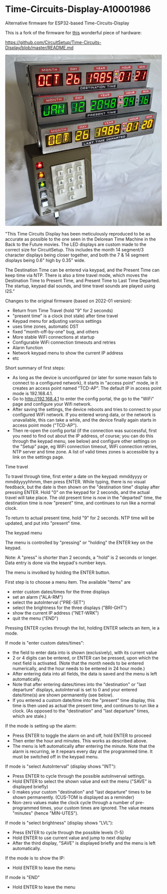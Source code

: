 # Time-Circuits-Display-A10001986
Alternative firmware for ESP32-based Time-Circuits-Display

This is a fork of the firmware for [this](https://circuitsetup.us/product/complete-time-circuits-display-kit/) wonderful piece of hardware:

https://github.com/CircuitSetup/Time-Circuits-Display/blob/master/README.md

![TCD Front](https://raw.githubusercontent.com/CircuitSetup/Time-Circuits-Display/master/Images/tcd_front2.jpg)


"This Time Circuits Display has been meticulously reproduced to be as accurate as possible to the one seen in the Delorean Time Machine in the Back to the Future movies. The LED displays are custom made to the correct size for CircuitSetup. This includes the month 14 segment/3 character displays being closer together, and both the 7 & 14 segment displays being 0.6" high by 0.35" wide.

The Destination Time can be entered via keypad, and the Present Time can keep time via NTP. There is also a time travel mode, which moves the Destination Time to Present Time, and Present Time to Last Time Departed. The startup, keypad dial sounds, and time travel sounds are played using I2S." 

Changes to the original firmware (based on 2022-01 version):
- Return from Time Travel (hold "9" for 2 seconds)
- "present time" is a clock (not stale) after time travel
- Keypad menu for adjusting various settings
- uses time zones, automatic DST
- fixed "month-off-by-one" bug, and others
- More stable WiFi connections at startup
- Configurable WiFi connection timeouts and retries
- Alarm function
- Network keypad menu to show the current IP address
- etc

Short summary of first steps:
- As long as the device is unconfigured (or later for some reason fails to connect to a configured network), it starts in "access point" mode, ie it creates an access point named "TCD-AP". The default IP in access point mode is 192.168.4.1. 
- Go to http://192.168.4.1 to enter the config portal, the go to the "WiFi" page and configure your Wifi network.
- After saving the settings, the device reboots and tries to connect to your configured WiFi network. If you entered wrong data, or the network is unavailable, this can take a while, and the device finally again starts in access point mode ("TCD-AP").
- Then re-open the config portal (if the connection was successful, first you need to find out about the IP address, of course; you can do this through the keypad menu, see below) and configure other settings on the "Setup" page, eg WiFi connection timeout, WiFi connection retries, NTP server and time zone. A list of valid times zones is accessible by a link on the settings page.

Time travel

To travel through time, first enter a date on the keypad: mmddyyyy or mmddyyyyhhmm, then press ENTER. While typing, there is no visual feedback, but the date is then shown on the "destination time" display after pressing ENTER. Hold "0" on the keypad for 2 seconds, and the actual travel will take place. The old present time is now in the "departed" time, the destination time is now "present" time, and continues to run like a normal clock.

To return to actual present time, hold "9" for 2 seconds. NTP time will be updated, and put into "present" time.

The keypad menu
 
The menu is controlled by "pressing" or "holding" the ENTER key on the keypad.

Note: A "press" is shorter than 2 seconds, a "hold" is 2 seconds or longer.
Data entry is done via the keypad's number keys.

The menu is involked by holding the ENTER button.

First step is to choose a menu item. The available "items" are   
- enter custom dates/times for the three displays
- set an alarm ("ALA-RM")
- select the autoInterval ("PRE-SET")
- select the brightness for the three displays ("BRI-GHT")
- show the current IP address ("NET-WRK")
- quit the menu ("END")
 
Pressing ENTER cycles through the list, holding ENTER selects an item, ie a mode.
 
If mode is "enter custom dates/times":
- the field to enter data into is shown (exclusively), with its current value
- 2 or 4 digits can be entered, or ENTER can be pressed, upon which the next field is activated. (Note that the month needs to be entered numerically, and the hour needs to be entered in 24 hour mode.)
- After entering data into all fields, the data is saved and the menu is left automatically.
- Note that after entering dates/times into the "destination" or "last departure" displays, autoInterval is set to 0 and your entered date/time(s) are shown permanently (see below).
- If you entered a custom date/time into the "present" time display, this time is then used as actual the present time, and continues to run like a clock. (As opposed to the "destination" and "last departure" times, which are stale.)

If the mode is setting up the alarm:
- Press ENTER to toggle the alarm on and off, hold ENTER to proceed
- Then enter the hour and minutes. This works as described above.
- The menu is left automatically after entering the minute.
Note that the alarm is recurring, ie it repears every day at the programmed time. It must be switched off in the keypad menu.
 
If mode is "select AutoInterval" (display shows "INT"):
- Press ENTER to cycle through the possible autoInverval settings.
- Hold ENTER to select the shown value and exit the menu ("SAVE" is displayed briefly)
- 0 makes your custom "destination" and "last departure" times to be shown permanently. (CUS-TOM is displayed as a reminder)
- Non-zero values make the clock cycle through a number of pre-programmed times, your custom times are ignored. The value means "minutes" (hence "MIN-UTES").               
 
If mode is "select brightness" (display shows "LVL"):
- Press ENTER to cycle through the possible levels (1-5)
- Hold ENTER to use current value and jump to next display
- After the third display, "SAVE" is displayed briefly and the menu is left automatically.
 
If the mode is to show the IP:
- Hold ENTER to leave the menu
 
 If mode is "END"
 - Hold ENTER to leave the menu
 


